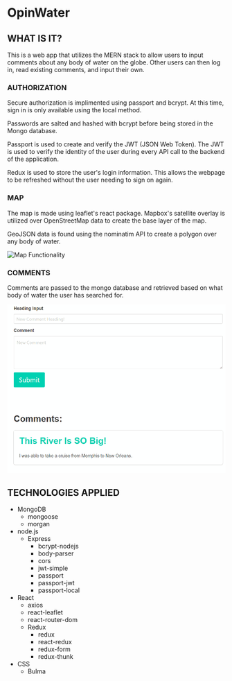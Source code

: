 # OpinWater

## WHAT IS IT?

This is a web app that utilizes the MERN stack to allow users to input comments about any body of water on the globe. Other users can then log in, read existing comments, and input their own.

### AUTHORIZATION

Secure authorization is implimented using passport and bcrypt. At this time, sign in is only available using the local method. 

Passwords are salted and hashed with bcrypt before being stored in the Mongo database. 

Passport is used to create and verify the JWT (JSON Web Token). The JWT is used to verify the identity of the user during every API call to the backend of the application.

Redux is used to store the user's login information. This allows the webpage to be refreshed without the user needing to sign on again.

### MAP

The map is made using leaflet's react package. Mapbox's satellite overlay is utilized over OpenStreetMap data to create the base layer of the map.

GeoJSON data is found using the nominatim API to create a polygon over any body of water.

![Map Functionality](./../readmeImages/MapFunction.gif)

### COMMENTS

Comments are passed to the mongo database and retrieved based on what body of water the user has searched for.

![Comment Functionality](./../readmeImages/CommentFunction.gif)

## TECHNOLOGIES APPLIED

- MongoDB
    - mongoose
    - morgan
- node.js
    - Express
        - bcrypt-nodejs
        - body-parser
        - cors
        - jwt-simple
        - passport
        - passport-jwt
        - passport-local
- React
    - axios
    - react-leaflet
    - react-router-dom
    - Redux
        - redux
        - react-redux
        - redux-form
        - redux-thunk
- CSS
    - Bulma